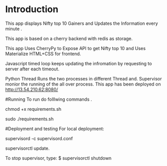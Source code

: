 # Introduction 
This app displays Nifty top 10 Gainers and Updates the Information every minute  .

This app is based on a cherry backend with redis as storage.

This app Uses CherryPy to Expose API to get Nifty top 10 and Uses Materialize HTML+CSS for frontend.

Javascript timed loop keeps updating the infromation by requesting to server after each timeout.

Python Thread Runs the two processes in different Thread and. Supervisor monior the running of the all over process.
This app has been deployed on http://13.54.210.62:8080/


#Running
To run do folllwing commands .

chmod +x requirements.sh

sudo ./requirements.sh


#Deployment and testing 
For local deployment:

supervisord -c supervisord.conf

supervisorctl update.

To stop supervisor, type:
$ supervisorctl shutdown

